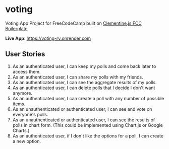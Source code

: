 # voting
Voting App Project for FreeCodeCamp built on [Clementine.js FCC Boilerplate](https://github.com/johnstonbl01/clementinejs-fcc)

**Live App**: https://voting-rv.onrender.com

## User Stories

1. As an authenticated user, I can keep my polls and come back later to access them.
2. As an authenticated user, I can share my polls with my friends.
3. As an authenticated user, I can see the aggregate results of my polls.
4. As an authenticated user, I can delete polls that I decide I don't want anymore.
5. As an authenticated user, I can create a poll with any number of possible items.
6. As an unauthenticated or authenticated user, I can see and vote on everyone's polls.
7. As an unauthenticated or authenticated user, I can see the results of polls in chart form. (This could be implemented using Chart.js or Google Charts.)
8. As an authenticated user, if I don't like the options for a poll, I can create a new option.
